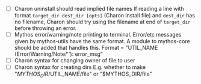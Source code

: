 - [ ] Charon uninstall should read implied file names
If reading a line with format `target_dir dest_dir [opts]` (Charon install file) and `dest_dir` has no filename, Charon should try using the filename at end of `target_dir` before throwing an error.
- [ ] Mythos error/warning/note printing to terminal. 
Error/etc messages given by mythos-utils have the same format. A module to mythos-core should be added that handles this. Format = "UTIL_NAME (Error/Warning/Note/''): error_msg"
- [ ] Charon syntax for changing owner of file to user
- [ ] Charon syntax for creating dirs
E.g. whether to make "$MYTHOS_DIR/$UTIL_NAME/file" or "$MYTHOS_DIR/file"
